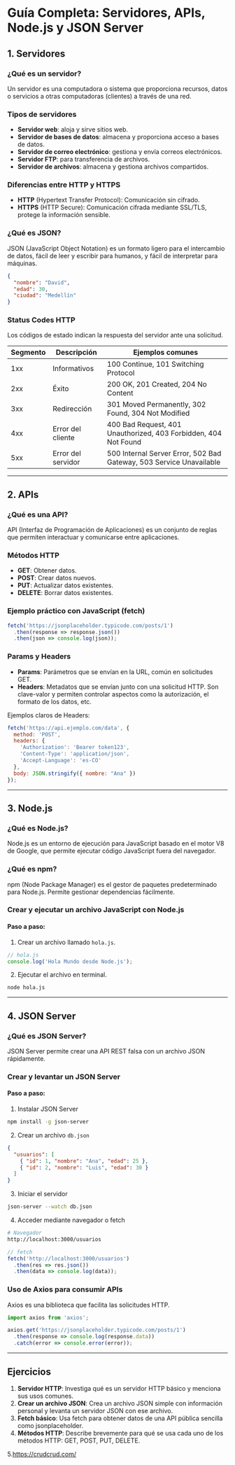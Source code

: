 # Guía Completa: Servidores, APIs, Node.js y JSON Server

## 1. Servidores

### ¿Qué es un servidor?

Un servidor es una computadora o sistema que proporciona recursos, datos o servicios a otras computadoras (clientes) a través de una red.

### Tipos de servidores

- **Servidor web**: aloja y sirve sitios web.
- **Servidor de bases de datos**: almacena y proporciona acceso a bases de datos.
- **Servidor de correo electrónico**: gestiona y envía correos electrónicos.
- **Servidor FTP**: para transferencia de archivos.
- **Servidor de archivos**: almacena y gestiona archivos compartidos.

### Diferencias entre HTTP y HTTPS

- **HTTP** (Hypertext Transfer Protocol): Comunicación sin cifrado.
- **HTTPS** (HTTP Secure): Comunicación cifrada mediante SSL/TLS, protege la información sensible.

### ¿Qué es JSON?

JSON (JavaScript Object Notation) es un formato ligero para el intercambio de datos, fácil de leer y escribir para humanos, y fácil de interpretar para máquinas.

```json
{
  "nombre": "David",
  "edad": 30,
  "ciudad": "Medellín"
}
```

### Status Codes HTTP

Los códigos de estado indican la respuesta del servidor ante una solicitud.

| Segmento | Descripción        | Ejemplos comunes                                                    |
| -------- | ------------------ | ------------------------------------------------------------------- |
| 1xx      | Informativos       | 100 Continue, 101 Switching Protocol                                |
| 2xx      | Éxito              | 200 OK, 201 Created, 204 No Content                                 |
| 3xx      | Redirección        | 301 Moved Permanently, 302 Found, 304 Not Modified                  |
| 4xx      | Error del cliente  | 400 Bad Request, 401 Unauthorized, 403 Forbidden, 404 Not Found     |
| 5xx      | Error del servidor | 500 Internal Server Error, 502 Bad Gateway, 503 Service Unavailable |

---

## 2. APIs

### ¿Qué es una API?

API (Interfaz de Programación de Aplicaciones) es un conjunto de reglas que permiten interactuar y comunicarse entre aplicaciones.

### Métodos HTTP

- **GET**: Obtener datos.
- **POST**: Crear datos nuevos.
- **PUT**: Actualizar datos existentes.
- **DELETE**: Borrar datos existentes.

### Ejemplo práctico con JavaScript (fetch)

```javascript
fetch('https://jsonplaceholder.typicode.com/posts/1')
  .then(response => response.json())
  .then(json => console.log(json));
```

### Params y Headers

- **Params**: Parámetros que se envían en la URL, común en solicitudes GET.
- **Headers**: Metadatos que se envían junto con una solicitud HTTP. Son clave-valor y permiten controlar aspectos como la autorización, el formato de los datos, etc.

Ejemplos claros de Headers:

```javascript
fetch('https://api.ejemplo.com/data', {
  method: 'POST',
  headers: {
    'Authorization': 'Bearer token123',
    'Content-Type': 'application/json',
    'Accept-Language': 'es-CO'
  },
  body: JSON.stringify({ nombre: "Ana" })
});
```

---

## 3. Node.js

### ¿Qué es Node.js?

Node.js es un entorno de ejecución para JavaScript basado en el motor V8 de Google, que permite ejecutar código JavaScript fuera del navegador.

### ¿Qué es npm?

npm (Node Package Manager) es el gestor de paquetes predeterminado para Node.js. Permite gestionar dependencias fácilmente.

### Crear y ejecutar un archivo JavaScript con Node.js

#### Paso a paso:

1. Crear un archivo llamado `hola.js`.

```javascript
// hola.js
console.log('Hola Mundo desde Node.js');
```

2. Ejecutar el archivo en terminal.

```bash
node hola.js
```

---

## 4. JSON Server

### ¿Qué es JSON Server?

JSON Server permite crear una API REST falsa con un archivo JSON rápidamente.

### Crear y levantar un JSON Server

#### Paso a paso:

1. Instalar JSON Server

```bash
npm install -g json-server
```

2. Crear un archivo `db.json`

```json
{
  "usuarios": [
    { "id": 1, "nombre": "Ana", "edad": 25 },
    { "id": 2, "nombre": "Luis", "edad": 30 }
  ]
}
```

3. Iniciar el servidor

```bash
json-server --watch db.json
```

4. Acceder mediante navegador o fetch

```bash
# Navegador
http://localhost:3000/usuarios
```

```javascript
// fetch
fetch('http://localhost:3000/usuarios')
  .then(res => res.json())
  .then(data => console.log(data));
```

### Uso de Axios para consumir APIs

Axios es una biblioteca que facilita las solicitudes HTTP.

```javascript
import axios from 'axios';

axios.get('https://jsonplaceholder.typicode.com/posts/1')
  .then(response => console.log(response.data))
  .catch(error => console.error(error));
```

---

## Ejercicios

1. **Servidor HTTP**: Investiga qué es un servidor HTTP básico y menciona sus usos comunes.
2. **Crear un archivo JSON**: Crea un archivo JSON simple con información personal y levanta un servidor JSON con ese archivo.
3. **Fetch básico**: Usa fetch para obtener datos de una API pública sencilla como jsonplaceholder.
4. **Métodos HTTP**: Describe brevemente para qué se usa cada uno de los métodos HTTP: GET, POST, PUT, DELETE.

5.https://crudcrud.com/

